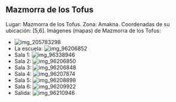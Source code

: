 ## Mazmorra de los Tofus
Lugar: Mazmorra de los Tofus.
Zona: Amakna.
Coordenadas de su ubicación: [5,6].
Imágenes (mapas) de Mazmorra de los Tofus:
- ![img_205783298](https://media.discordapp.net/attachments/1115311447145193482/1115347744647823430/205783298.jpg)
- La escuela: ![img_96206852](https://media.discordapp.net/attachments/1115311447145193482/1115371189704085564/96206852.jpg)
- Sala 1: ![img_96338946](https://media.discordapp.net/attachments/1115311447145193482/1115371232628592690/96338946.jpg)
- Sala 2: ![img_96206850](https://media.discordapp.net/attachments/1115311447145193482/1115371188139593728/96206850.jpg)
- Sala 3: ![img_96206848](https://media.discordapp.net/attachments/1115311447145193482/1115371183811076166/96206848.jpg)
- Sala 4: ![img_96207874](https://media.discordapp.net/attachments/1115311447145193482/1115371193185353829/96207874.jpg)
- Sala 5: ![img_96208898](https://media.discordapp.net/attachments/1115311447145193482/1115371217646518322/96208898.jpg)
- Sala 6: ![img_96209922](https://media.discordapp.net/attachments/1115311447145193482/1115371221626912778/96209922.jpg)
- Salida: ![img_96210946](https://media.discordapp.net/attachments/1115311447145193482/1115371226504896582/96210946.jpg)